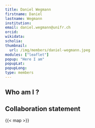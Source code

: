 ```yaml
---
title: Daniel Wegmann
firstname: Daniel
lastname: Wegmann
institution: 
email: daniel.wegmann@unifr.ch
orcid: 
wikidata: 
scholia: 
thumbnail:
  url: /img/members/daniel-wegmann.jpeg
modules: ["leaflet"]
popup: "Here I am"
popupLat: 
popupLong: 
type: members
---
```


## Who am I ?

## Collaboration statement

{{< map >}}
